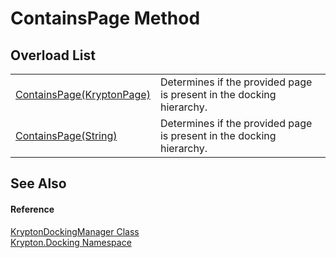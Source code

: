 # ContainsPage Method


## Overload List
<table>
<tr>
<td><a href="6ac0efe6-8a1a-2174-0072-c6ca918ce8b8.md">ContainsPage(KryptonPage)</a></td>
<td>Determines if the provided page is present in the docking hierarchy.</td></tr>
<tr>
<td><a href="300dd331-032a-cbe4-b3c5-e5f72676a886.md">ContainsPage(String)</a></td>
<td>Determines if the provided page is present in the docking hierarchy.</td></tr>
</table>

## See Also


#### Reference
<a href="6c9c237d-95cb-a4ce-72c6-cd7684d3287e.md">KryptonDockingManager Class</a>  
<a href="98399376-cf41-9454-4b4d-4fab2ca20bc7.md">Krypton.Docking Namespace</a>  

